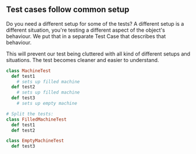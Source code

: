 ## Test cases follow common setup

Do you need a different setup for some of the tests? A different setup is a different situation, 
you're testing a different aspect of the object's behaviour. We put that in a separate
Test Case that describes that behaviour.

This will prevent our test being cluttered with all kind of different setups and situations.
The test becomes cleaner and easier to understand.

```ruby
class MachineTest
  def test1
    # sets up filled machine
  def test2
    # sets up filled machine
  def test3
    # sets up empty machine

# Split the tests:
class FilledMachineTest
  def test1
  def test2

class EmptyMachineTest
  def test3
```
